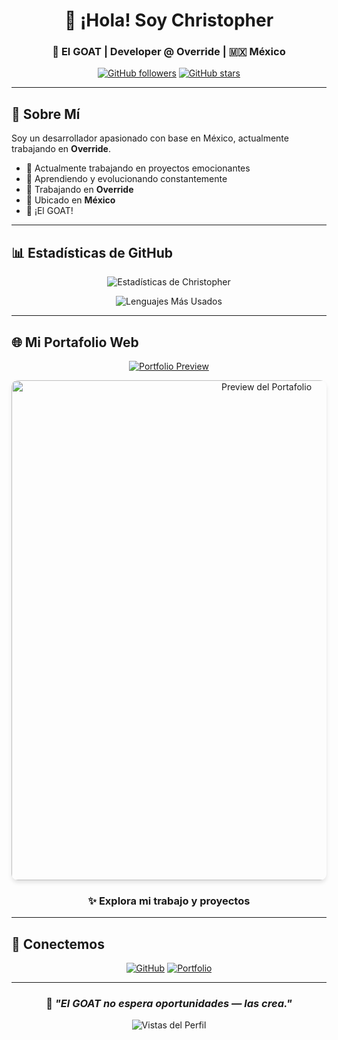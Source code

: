 <div align="center">
  
# 👋 ¡Hola! Soy Christopher

### 🐐 El GOAT | Developer @ Override | 🇲🇽 México

[![GitHub followers](https://img.shields.io/github/followers/christopher-two?style=social)](https://github.com/christopher-two)
[![GitHub stars](https://img.shields.io/github/stars/christopher-two?style=social)](https://github.com/christopher-two)

</div>

---

## 🚀 Sobre Mí

Soy un desarrollador apasionado con base en México, actualmente trabajando en **Override**.

- 🔭 Actualmente trabajando en proyectos emocionantes
- 🌱 Aprendiendo y evolucionando constantemente
- 💼 Trabajando en **Override**
- 📍 Ubicado en **México**
- 🐐 ¡El GOAT!

---

## 📊 Estadísticas de GitHub

<div align="center">
  
![Estadísticas de Christopher](https://github-readme-stats.vercel.app/api?username=christopher-two&show_icons=true&theme=radical&hide_border=true&bg_color=0D1117&title_color=F85D7F&icon_color=F8D866)

![Lenguajes Más Usados](https://github-readme-stats.vercel.app/api/top-langs/?username=christopher-two&layout=compact&theme=radical&hide_border=true&bg_color=0D1117&title_color=F85D7F)

</div>

---

## 🌐 Mi Portafolio Web

<div align="center">

[![Portfolio Preview](https://img.shields.io/badge/🚀_Visita_Mi_Web-FF6B6B?style=for-the-badge&logoColor=white)](https://tu-web.com)

<!-- Opción 1: Con captura de pantalla directa -->
<a href="https://tu-web.com" target="_blank">
  <img src="https://vluoppbaehfmhkebyygv.supabase.co/storage/v1/object/public/imagenes/Web_Photo.png" alt="Preview del Portafolio" width="800px" style="border-radius: 10px; box-shadow: 0 4px 6px rgba(0, 0, 0, 0.1);" />
</a>

### ✨ Explora mi trabajo y proyectos

</div>

---

## 💬 Conectemos

<div align="center">
  
[![GitHub](https://img.shields.io/badge/GitHub-christopher--two-181717?style=for-the-badge&logo=github)](https://github.com/christopher-two)
[![Portfolio](https://img.shields.io/badge/Portfolio-tu--web.com-FF6B6B?style=for-the-badge&logo=google-chrome&logoColor=white)](https://tu-web.com)

</div>

---

<div align="center">
  
### 💭 *"El GOAT no espera oportunidades — las crea."*

![Vistas del Perfil](https://komarev.com/ghpvc/?username=christopher-two&color=blueviolet&style=flat-square)

</div>
